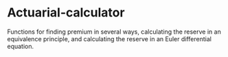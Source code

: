 # Actuarial-calculator
Functions for finding premium in several ways, calculating the reserve in an equivalence principle, and calculating the reserve in an Euler differential equation.
